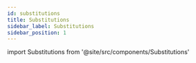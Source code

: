 ```yaml
---
id: substitutions
title: Substitutions
sidebar_label: Substitutions
sidebar_position: 1
---
```


import Substitutions from '@site/src/components/Substitutions'

<Substitutions />
